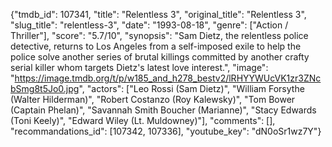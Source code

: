 {"tmdb_id": 107341, "title": "Relentless 3", "original_title": "Relentless 3", "slug_title": "relentless-3", "date": "1993-08-18", "genre": ["Action / Thriller"], "score": "5.7/10", "synopsis": "Sam Dietz, the relentless police detective, returns to Los Angeles from a self-imposed exile to help the police solve another series of brutal killings committed by another crafty serial killer whom targets Dietz's latest love interest.", "image": "https://image.tmdb.org/t/p/w185_and_h278_bestv2/lRHYYWUcVK1zr3ZNcbSmg8t5Jo0.jpg", "actors": ["Leo Rossi (Sam Dietz)", "William Forsythe (Walter Hilderman)", "Robert Costanzo (Roy Kalewsky)", "Tom Bower (Captain Phelan)", "Savannah Smith Boucher (Marianne)", "Stacy Edwards (Toni Keely)", "Edward Wiley (Lt. Muldowney)"], "comments": [], "recommandations_id": [107342, 107336], "youtube_key": "dN0oSr1wz7Y"}